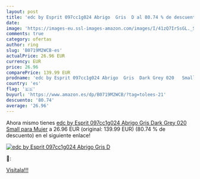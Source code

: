 ```yaml
---
layout: post
title: 'edc by Esprit 097cc1g024 Abrigo  Gris  D al 80.74 % de descuento'
date: 
image: 'https://images-eu.ssl-images-amazon.com/images/I/41zQ7IrSsGL._SL200_.jpg'
comments: true
category: ofertas
author: ring
slug: 'B0719M2WCB-es'
actualPrice: 26.96 EUR
currency: EUR
price: 26.96
comparePrice: 139.99 EUR
prodname: 'edc by Esprit 097cc1g024 Abrigo  Gris  Dark Grey 020   Small para Mujer'
country: 'es'
flag: '🇪🇸'
buyurl: 'https://www.amazon.es/dp/B0719M2WCB/?tag=tolees-21'
descuento: '80.74'
average: '26.96'
---
```


Ahora mismo tienes [edc by Esprit 097cc1g024 Abrigo  Gris  Dark Grey 020   Small para Mujer](https://www.amazon.es/dp/B0719M2WCB/?tag=tolees-21) a 26.96 EUR (original: 139.99 EUR) (80.74 %  de descuento) en el siguiente enlace!

[![edc by Esprit 097cc1g024 Abrigo  Gris  D](https://images-eu.ssl-images-amazon.com/images/I/41zQ7IrSsGL._SL200_.jpg)](https://www.amazon.es/dp/B0719M2WCB/?tag=tolees-21)

🔎:


[Visítala!!!](https://www.amazon.es/dp/B0719M2WCB/?tag=tolees-21)
